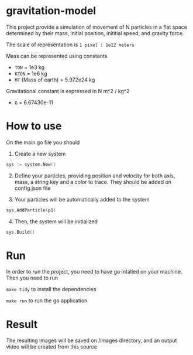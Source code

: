 # gravitation-model

This project provide a simulation of movement of N particles in a flat space
determined by their mass, initial position, inititial speed, and gravity force.

The scale of representation is `1 pixel : 1e12 meters`

Mass can be represented using constants

- `TON` = 1e3 kg
- `KTON` = 1e6 kg
- `MT` (Mass of earth) = 5.972e24 kg

Gravitational constant is expressed in N m^2 / kg^2

- `G` = 6.67430e-11

# How to use

On the main.go file you should

1. Create a new system

```go
sys := system.New()
```

2. Define your particles, providing position and velocity for both axis, mass, a string key and a color to trace. They should be added on config.json file

3. Your particles will be automatically added to the system

```go
sys.AddParticle(p1)
```

4. Then, the system will be initialized

```go
sys.Build()
```

# Run

In order to run the project, you need to have go intalled on your machine. Then you need to run

`make tidy` to install the dependencies

`make run` to run the go application

# Result

The resulting images will be saved on /images directory, and an output video will be created from this source
